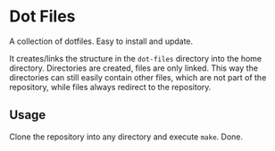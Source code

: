 # Dot Files

A collection of dotfiles. Easy to install and update.

It creates/links the structure in the `dot-files` directory into the home
directory. Directories are created, files are only linked. This way the
directories can still easily contain other files, which are not part of the
repository, while files always redirect to the repository.


## Usage

Clone the repository into any directory and execute `make`. Done.
